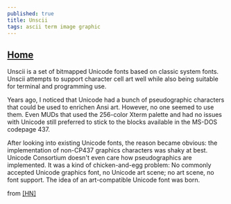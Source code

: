 ```yaml
---
published: true
title: Unscii
tags: ascii term image graphic
---
```

## [Home](http://pelulamu.net/unscii/)

Unscii is a set of bitmapped Unicode fonts based on classic system fonts. Unscii attempts to support character cell art well while also being suitable for terminal and programming use.

Years ago, I noticed that Unicode had a bunch of pseudographic characters that could be used to enrichen Ansi art. However, no one seemed to use them. Even MUDs that used the 256-color Xterm palette and had no issues with Unicode still preferred to stick to the blocks available in the MS-DOS codepage 437.

After looking into existing Unicode fonts, the reason became obvious: the implementation of non-CP437 graphics characters was shaky at best. Unicode Consortium doesn't even care how pseudographics are implemented. It was a kind of chicken-and-egg problem: No commonly accepted Unicode graphics font, no Unicode art scene; no art scene, no font support. The idea of an art-compatible Unicode font was born.

from [\[HN\]](https://news.ycombinator.com/item?id=18478350)